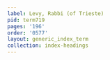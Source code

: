 ```yaml
---
label: Levy, Rabbi (of Trieste)
pid: term719
pages: '196'
order: '0577'
layout: generic_index_term
collection: index-headings
---
```

